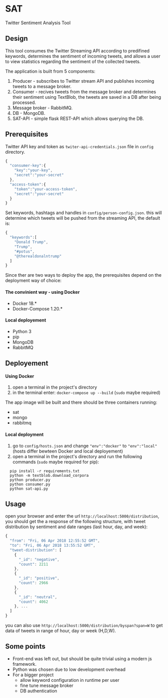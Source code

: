 # SAT

Twitter Sentiment Analysis Tool

##  Design

This tool consumes the Twitter Streaming API according to predifined keywords, determines the sentiment of incoming
tweets, and allows a user to view statistics regarding the sentiment of the collected tweets.

The application is built from 5 components:

1. Producer - subscribes to Twitter stream API and publishes incoming tweets to a message broker.
2. Consumer - recives tweets from the message broker and determines their sentiment using TextBlob, 
the tweets are saved in a DB after being processed.
3. Message broker - RabbitMQ.
4. DB - MongoDB.
5. SAT-API - simple flask REST-API which allows querying the DB.

## Prerequisites

Twitter API key and token as ```twiter-api-credentials.json``` file in ```config``` directory.
```javascript
{
  "consumer-key":{
    "key":"your-key",
    "secret":"your-secret"
  },
  "access-token":{
    "token":"your-access-token",
    "secret":"your-secret"
  }
}
```
Set keywords, hashtags and handles in ```config/person-config.json```. this will
determine which tweets will be pushed from the streaming API, the default is:
```javascript
{
  "keywords":[
    "Donald Trump",
    "Trump",
    "#potus",
    "@therealdonalntrump"
  ]
}
```

Since ther are two ways to deploy the app, the prerequisites depend on the deployment way of choice:
#### The convinient way - using Docker
  * Docker 18.*
  * Docker-Compose 1.20.*
    
#### Local deployement
  * Python 3
  * pip
  * MongoDB
  * RabbitMQ 

## Deployement
#### Using Docker
1. open a terminal in the project's directory
2. in the terminal enter: ```docker-compose up --build``` (```sudo``` maybe required)

The app image will be built and there should be three containers running:
* sat
* mongo
* rabbitmq

#### Local deployment
1. go to ```config/hosts.json``` and change ```"env":"docker"``` to ```"env":"local"``` 
(hosts differ bewteen Docker and local deployement)
2. open a terminal in the project's directory and run the following commands (```sudo``` maybe required for pip):
```
  pip install -r requirements.txt
  python -m textblob.download_corpora
  python producer.py
  python consumer.py
  python sat-api.py
```
## Usage

open your browser and enter the url ```http://localhost:5000/distribution```, you should get the a response
of the following structure, with tweet distribution by sentiment and date ranges (last hour, day, and week):

```javascript
{
  "from": "Fri, 06 Apr 2018 12:55:52 GMT",
  "to": "Fri, 06 Apr 2018 13:55:52 GMT",
  "tweet-distribution": [
    {
      "_id": "negative",
      "count": 2211
    },
    {
      "_id": "positive",
      "count": 2966
    },
    {
      "_id": "neutral",
      "count": 4062
    }, ...
  ]
}
```

you can also use ```http://localhost:5000/distribution/byspan?span=W``` to get data
of tweets in range of hour, day or week (H,D,W).

## Some points
* Front-end was left out, but should be quite trivial using a modern js framework.
* Python was chosen due to low development overhead
* For a bigger project
  * allow keyword configuration in runtime per user
  * fine tune message broker
  * DB authentication
